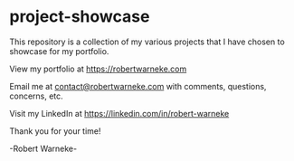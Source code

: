 # project-showcase

This repository is a collection of my various projects that I have chosen to showcase for my portfolio.

View my portfolio at https://robertwarneke.com

Email me at contact@robertwarneke.com with comments, questions, concerns, etc.

Visit my LinkedIn at https://linkedin.com/in/robert-warneke

Thank you for your time!

-Robert Warneke-
